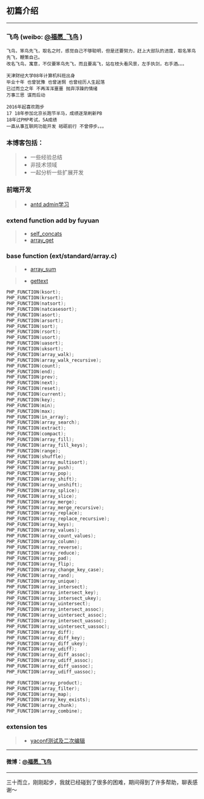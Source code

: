## 初篇介绍

----

### 飞鸟 (weibo: [@福愿_飞鸟](https://weibo.com/teacherbird/home?wvr=5) )
    飞鸟，笨鸟先飞，取名之时，感觉自己不够聪明，但是还要努力，赶上大部队的进度，取名笨鸟先飞，鞭策自己。
    改名飞鸟，寓意，不仅要笨鸟先飞，而且要高飞，站在枝头看风景，左手执剑，右手酒。。。
    
    
    
```h2
天津财经大学08年计算机科班出身 
毕业十年 也曾犹豫 也曾迷惘 也曾经历人生起落
已过而立之年 不再浑浑噩噩 抛弃浮躁的情绪
万事三思 谋而后动

2016年起喜欢跑步
17 18年参加北京长跑节半马，成绩逐渐刷新PB
18年过PMP考试，5A成绩
一直从事互联网功能开发 砥砺前行 不曾停步。。。

```

### 本博客包括：

>* 一些经验总结
>* 非技术领域
>* 一起分析一些扩展开发

### 前端开发
>* [antd admin学习](/h5/antd_admin)

### extend function add by fuyuan
>* [ self_concats ](https://netbird.github.io/array/self_concats)
>* [ array_get ](https://netbird.github.io/array/array_get)

### base function (ext/standard/array.c)
>* [ array_sum ](https://netbird.github.io/array/array_sum)

>* [ gettext ](/extend/gettext)

````c
PHP_FUNCTION(ksort);
PHP_FUNCTION(krsort);
PHP_FUNCTION(natsort);
PHP_FUNCTION(natcasesort);
PHP_FUNCTION(asort);
PHP_FUNCTION(arsort);
PHP_FUNCTION(sort);
PHP_FUNCTION(rsort);
PHP_FUNCTION(usort);
PHP_FUNCTION(uasort);
PHP_FUNCTION(uksort);
PHP_FUNCTION(array_walk);
PHP_FUNCTION(array_walk_recursive);
PHP_FUNCTION(count);
PHP_FUNCTION(end);
PHP_FUNCTION(prev);
PHP_FUNCTION(next);
PHP_FUNCTION(reset);
PHP_FUNCTION(current);
PHP_FUNCTION(key);
PHP_FUNCTION(min);
PHP_FUNCTION(max);
PHP_FUNCTION(in_array);
PHP_FUNCTION(array_search);
PHP_FUNCTION(extract);
PHP_FUNCTION(compact);
PHP_FUNCTION(array_fill);
PHP_FUNCTION(array_fill_keys);
PHP_FUNCTION(range);
PHP_FUNCTION(shuffle);
PHP_FUNCTION(array_multisort);
PHP_FUNCTION(array_push);
PHP_FUNCTION(array_pop);
PHP_FUNCTION(array_shift);
PHP_FUNCTION(array_unshift);
PHP_FUNCTION(array_splice);
PHP_FUNCTION(array_slice);
PHP_FUNCTION(array_merge);
PHP_FUNCTION(array_merge_recursive);
PHP_FUNCTION(array_replace);
PHP_FUNCTION(array_replace_recursive);
PHP_FUNCTION(array_keys);
PHP_FUNCTION(array_values);
PHP_FUNCTION(array_count_values);
PHP_FUNCTION(array_column);
PHP_FUNCTION(array_reverse);
PHP_FUNCTION(array_reduce);
PHP_FUNCTION(array_pad);
PHP_FUNCTION(array_flip);
PHP_FUNCTION(array_change_key_case);
PHP_FUNCTION(array_rand);
PHP_FUNCTION(array_unique);
PHP_FUNCTION(array_intersect);
PHP_FUNCTION(array_intersect_key);
PHP_FUNCTION(array_intersect_ukey);
PHP_FUNCTION(array_uintersect);
PHP_FUNCTION(array_intersect_assoc);
PHP_FUNCTION(array_uintersect_assoc);
PHP_FUNCTION(array_intersect_uassoc);
PHP_FUNCTION(array_uintersect_uassoc);
PHP_FUNCTION(array_diff);
PHP_FUNCTION(array_diff_key);
PHP_FUNCTION(array_diff_ukey);
PHP_FUNCTION(array_udiff);
PHP_FUNCTION(array_diff_assoc);
PHP_FUNCTION(array_udiff_assoc);
PHP_FUNCTION(array_diff_uassoc);
PHP_FUNCTION(array_udiff_uassoc);

PHP_FUNCTION(array_product);
PHP_FUNCTION(array_filter);
PHP_FUNCTION(array_map);
PHP_FUNCTION(array_key_exists);
PHP_FUNCTION(array_chunk);
PHP_FUNCTION(array_combine);
````

### extension tes
>* [ yaconf测试及二次编辑 ](https://netbird.github.io/extend/yaconf)

---
#### 微博：[@福愿_飞鸟](https://weibo.com/teacherbird/home?wvr=5)

---

三十而立，刚刚起步，我就已经碰到了很多的困难，期间得到了许多帮助，聊表感谢～

